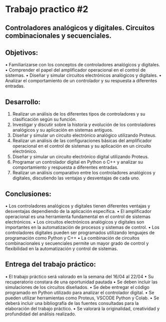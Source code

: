 # Trabajo practico #2 
## Controladores analógicos y digitales. Circuitos combinacionales y secuenciales. 
## Objetivos: 
• Familiarizarse con los conceptos de controladores analógicos y digitales. 
• Comprender el papel del amplificador operacional en el control de sistemas. 
• Diseñar y simular circuitos electrónicos analógicos y digitales. 
• Analizar el comportamiento de un controlador y su respuesta a diferentes
entradas.
 
## Desarrollo: 
1. Realizar un análisis de los diferentes tipos de controladores y su clasificación 
según su función.
2. Investigar y discutir sobre la historia y evolución de los controladores
analógicos y su aplicación en sistemas antiguos.
3. Diseñar y simular un circuito electrónico analógico utilizando Proteus.
4. Realizar un análisis de las configuraciones básicas del amplificador
operacional en el control de sistemas y su aplicación en un circuito
electrónico.
5. Diseñar y simular un circuito electrónico digital utilizando Proteus.
6. Programar un controlador digital en Python o C++ y analizar su
comportamiento y respuesta a diferentes entradas.
7. Realizar un análisis comparativo entre los controladores analógicos y
digitales, discutiendo las ventajas y desventajas de cada uno. 
## Conclusiones: 
• Los controladores analógicos y digitales tienen diferentes ventajas y
desventajas dependiendo de la aplicación específica. 
• El amplificador operacional es una herramienta fundamental en el control de
sistemas electrónicos. 
• Los circuitos electrónicos analógicos y digitales son importantes en la
automatización de procesos y sistemas de control. 
• Los controladores digitales pueden ser programados utilizando lenguajes de
programación como Python y C++ 
• La combinación de circuitos combinacionales y secuenciales permite un 
mayor grado de control y flexibilidad en la automatización y control de
sistemas. 
 
## Entrega del trabajo práctico: 
• El trabajo práctico será valorado en la semana del 16/04 al 22/04 
• Su recuperatorio constara de una oportunidad pautada 
• Se deben incluir las simulaciones de los circuitos diseñados. 
• Se debe entregar el código programado en Python utilizado para analizar el
controlador digital. 
• Se pueden utilizar herramientas como Proteus, VSCODE Python y Colab. 
• Se deberá incluir una bibliografía de las fuentes consultadas para la
elaboración del trabajo práctico. 
• Se valorará la originalidad, creatividad y profundidad del análisis realizado.
